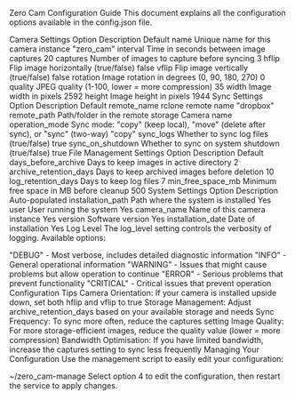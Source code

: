 Zero Cam Configuration Guide
This document explains all the configuration options available in the config.json file.

Camera Settings
Option	Description	Default
name	Unique name for this camera instance	"zero_cam"
interval	Time in seconds between image captures	20
captures	Number of images to capture before syncing	3
hflip	Flip image horizontally (true/false)	false
vflip	Flip image vertically (true/false)	false
rotation	Image rotation in degrees (0, 90, 180, 270)	0
quality	JPEG quality (1-100, lower = more compression)	35
width	Image width in pixels	2592
height	Image height in pixels	1944
Sync Settings
Option	Description	Default
remote_name	rclone remote name	"dropbox"
remote_path	Path/folder in the remote storage	Camera name
operation_mode	Sync mode: "copy" (keep local), "move" (delete after sync), or "sync" (two-way)	"copy"
sync_logs	Whether to sync log files (true/false)	true
sync_on_shutdown	Whether to sync on system shutdown (true/false)	true
File Management Settings
Option	Description	Default
days_before_archive	Days to keep images in active directory	2
archive_retention_days	Days to keep archived images before deletion	10
log_retention_days	Days to keep log files	7
min_free_space_mb	Minimum free space in MB before cleanup	500
System Settings
Option	Description	Auto-populated
installation_path	Path where the system is installed	Yes
user	User running the system	Yes
camera_name	Name of this camera instance	Yes
version	Software version	Yes
installation_date	Date of installation	Yes
Log Level
The log_level setting controls the verbosity of logging. Available options:

"DEBUG" - Most verbose, includes detailed diagnostic information
"INFO" - General operational information
"WARNING" - Issues that might cause problems but allow operation to continue
"ERROR" - Serious problems that prevent functionality
"CRITICAL" - Critical issues that prevent operation
Configuration Tips
Camera Orientation: If your camera is installed upside down, set both hflip and vflip to true
Storage Management: Adjust archive_retention_days based on your available storage and needs
Sync Frequency: To sync more often, reduce the captures setting
Image Quality: For more storage-efficient images, reduce the quality value (lower = more compression)
Bandwidth Optimisation: If you have limited bandwidth, increase the captures setting to sync less frequently
Managing Your Configuration
Use the management script to easily edit your configuration:

~/zero_cam-manage
Select option 4 to edit the configuration, then restart the service to apply changes.

